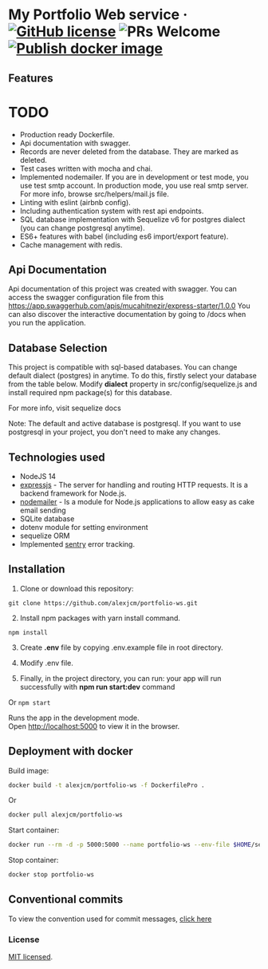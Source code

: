 # My Portfolio Web service &middot; [![GitHub license](https://img.shields.io/badge/license-MIT-blue.svg)](https://github.com/facebook/react/blob/master/LICENSE) ![PRs Welcome](https://img.shields.io/badge/PRs-welcome-brightgreen.svg) [![Publish docker image](https://github.com/alexjcm/portfolio-ws/actions/workflows/publish-docker-image.yml/badge.svg?branch=main)](https://github.com/alexjcm/portfolio-ws/actions/workflows/publish-docker-image.yml)

## Features

# TODO

- Production ready Dockerfile.
- Api documentation with swagger.
- Records are never deleted from the database. They are marked as deleted.
- Test cases written with mocha and chai.
- Implemented nodemailer. If you are in development or test mode, you use test smtp account. In production mode, you use real smtp server. For more info, browse src/helpers/mail.js file.
- Linting with eslint (airbnb config).
- Including authentication system with rest api endpoints.
- SQL database implementation with Sequelize v6 for postgres dialect (you can change postgresql anytime).
- ES6+ features with babel (including es6 import/export feature).
- Cache management with redis.

## Api Documentation

Api documentation of this project was created with swagger. You can access the swagger configuration file from this https://app.swaggerhub.com/apis/mucahitnezir/express-starter/1.0.0
You can also discover the interactive documentation by going to /docs when you run the application.

## Database Selection

This project is compatible with sql-based databases. You can change default dialect (postgres) in anytime. To do this, firstly select your database from the table below. Modify **dialect** property in src/config/sequelize.js and install required npm package(s) for this database.

For more info, visit sequelize docs

Note: The default and active database is postgresql. If you want to use postgresql in your project, you don't need to make any changes.

## Technologies used

- NodeJS 14
- [expressjs](https://github.com/expressjs/express) - The server for handling and routing HTTP requests. It is a backend framework for Node.js.
- [nodemailer](https://github.com/nodemailer/nodemailer) - Is a module for Node.js applications to allow easy as cake email sending
- SQLite database
- dotenv module for setting environment
- sequelize ORM
- Implemented [sentry](https://sentry.io) error tracking.

## Installation

1. Clone or download this repository:

```
git clone https://github.com/alexjcm/portfolio-ws.git
```

2.  Install npm packages with yarn install command.

```
npm install
```

3. Create **.env** file by copying .env.example file in root directory.

4. Modify .env file.

5. Finally, in the project directory, you can run: your app will run successfully with **npm run start:dev** command

Or `npm start`

Runs the app in the development mode.\
Open [http://localhost:5000](http://localhost:5000) to view it in the browser.

## Deployment with docker

Build image:

```bash
docker build -t alexjcm/portfolio-ws -f DockerfilePro .
```

Or

```bash
docker pull alexjcm/portfolio-ws
```

Start container:

```bash
docker run --rm -d -p 5000:5000 --name portfolio-ws --env-file $HOME/secrets/.env alexjcm/portfolio-ws
```

Stop container:

```bash
docker stop portfolio-ws
```

## Conventional commits

To view the convention used for commit messages, [click here](https://gist.github.com/alexjcm/6cc0a0a1ed96c85675a9d92706e1099d)

### License

[MIT licensed](./LICENSE).
